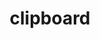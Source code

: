---
layout: objects
title: clipboard
emoji: clipboard
permalink: 📋.html
image: assets/img/3moji/clipboard.png
---